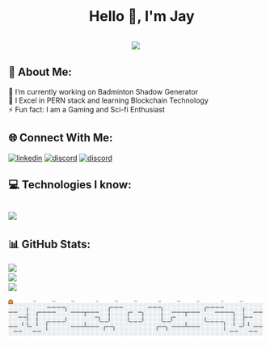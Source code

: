 <div id="user-content-toc">
  <ul align="center">
    <summary><h1 style="display: inline-block">Hello 👋, I'm Jay</h1></summary>
  </ul>
</div>

<div align="center">
  <img src="https://visitor-badge.laobi.icu/badge?page_id=star-warrior.star-warrior&"  />
</div>

## 💫 About Me:

🔭 I’m currently working on Badminton Shadow Generator<br>🌱 I Excel in PERN stack and learning Blockchain Technology<br>⚡ Fun fact: I am a Gaming and Sci-fi Enthusiast

## 🌐 Connect With Me:

<!--icons and links-->
<p align="left">
<a href="https://www.linkedin.com/in/jay-mehta16/" target="blank"><img align="center" src="https://skillicons.dev/icons?i=linkedin" alt="linkedin" height="45" width="45"></a>
<a href="https://discord.gg/3Mt8JhZF3s" target="blank"><img align="center" src="https://skillicons.dev/icons?i=discord" alt="discord" height="45" width="45"></a>
<a href="mailto:jaymehta.developement@gmail.com" target="blank"><img align="center" src="https://skillicons.dev/icons?i=gmail" alt="discord" height="45" width="45"></a>
</p>

## 💻 Technologies I know:

<h2 align="left">
    <img src="https://skillicons.dev/icons?i=js,python,nodejs,react,redux,tailwind,discord,docker,express,mongodb,postgres,gcp,github,html,css,bootstrap,linux,md,materialui,mysql,postman,vscode,figma&amp;perline=10">
</h2>

## 📊 GitHub Stats:

![](https://github-readme-stats.vercel.app/api/top-langs/?username=star-warrior&theme=tokyonight&hide_border=false&include_all_commits=false&count_private=true&layout=compact)<br/>
![](https://github-readme-stats.vercel.app/api?username=star-warrior&theme=tokyonight&hide_border=false&include_all_commits=false&count_private=true)<br/>
![](https://nirzak-streak-stats.vercel.app/?user=star-warrior&theme=tokyonight&hide_border=false)

<picture>
  <source media="(prefers-color-scheme: dark)" srcset="https://raw.githubusercontent.com/star-warrior/star-warrior/output/pacman-contribution-graph-dark.svg">
  <source media="(prefers-color-scheme: light)" srcset="https://raw.githubusercontent.com/star-warrior/star-warrior/output/pacman-contribution-graph.svg">
  <img alt="pacman contribution graph" src="https://raw.githubusercontent.com/star-warrior/star-warrior/output/pacman-contribution-graph.svg">
</picture>
